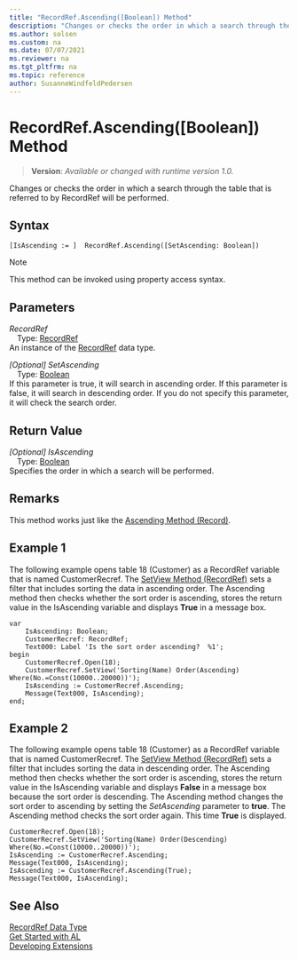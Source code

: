 ```yaml
---
title: "RecordRef.Ascending([Boolean]) Method"
description: "Changes or checks the order in which a search through the table that is referred to by RecordRef will be performed."
ms.author: solsen
ms.custom: na
ms.date: 07/07/2021
ms.reviewer: na
ms.tgt_pltfrm: na
ms.topic: reference
author: SusanneWindfeldPedersen
---
```

[//]: # (START>DO_NOT_EDIT)
[//]: # (IMPORTANT:Do not edit any of the content between here and the END>DO_NOT_EDIT.)
[//]: # (Any modifications should be made in the .xml files in the ModernDev repo.)
# RecordRef.Ascending([Boolean]) Method
> **Version**: _Available or changed with runtime version 1.0._

Changes or checks the order in which a search through the table that is referred to by RecordRef will be performed.


## Syntax
```AL
[IsAscending := ]  RecordRef.Ascending([SetAscending: Boolean])
```
> [!NOTE]
> This method can be invoked using property access syntax.
## Parameters
*RecordRef*  
&emsp;Type: [RecordRef](recordref-data-type.md)  
An instance of the [RecordRef](recordref-data-type.md) data type.  

*[Optional] SetAscending*  
&emsp;Type: [Boolean](../boolean/boolean-data-type.md)  
If this parameter is true, it will search in ascending order. If this parameter is false, it will search in descending order. If you do not specify this parameter, it will check the search order.  


## Return Value
*[Optional] IsAscending*  
&emsp;Type: [Boolean](../boolean/boolean-data-type.md)  
Specifies the order in which a search will be performed.


[//]: # (IMPORTANT: END>DO_NOT_EDIT)

## Remarks  
 This method works just like the [Ascending Method \(Record\)](../library.md).  
  
## Example 1

 The following example opens table 18 \(Customer\) as a RecordRef variable that is named CustomerRecref. The [SetView Method (RecordRef)](recordref-setview-method.md) sets a filter that includes sorting the data in ascending order. The Ascending method then checks whether the sort order is ascending, stores the return value in the IsAscending variable and displays **True** in a message box. 
    
  
```al
var
    IsAscending: Boolean;
    CustomerRecref: RecordRef;
    Text000: Label 'Is the sort order ascending?  %1';
begin
    CustomerRecref.Open(18);  
    CustomerRecref.SetView('Sorting(Name) Order(Ascending) Where(No.=Const(10000..20000))');  
    IsAscending := CustomerRecref.Ascending;  
    Message(Text000, IsAscending);  
end;
```  
  
## Example 2

 The following example opens table 18 \(Customer\) as a RecordRef variable that is named CustomerRecref. The [SetView Method (RecordRef)](recordref-setview-method.md) sets a filter that includes sorting the data in descending order. The Ascending method then checks whether the sort order is ascending, stores the return value in the IsAscending variable and displays **False** in a message box because the sort order is descending. The Ascending method changes the sort order to ascending by setting the *SetAscending* parameter to **true**. The Ascending method checks the sort order again. This time **True** is displayed.  
  
```al
CustomerRecref.Open(18);  
CustomerRecref.SetView('Sorting(Name) Order(Descending) Where(No.=Const(10000..20000))');  
IsAscending := CustomerRecref.Ascending;  
Message(Text000, IsAscending);  
IsAscending := CustomerRecref.Ascending(True);  
Message(Text000, IsAscending);  
```  
  

## See Also
[RecordRef Data Type](recordref-data-type.md)  
[Get Started with AL](../../devenv-get-started.md)  
[Developing Extensions](../../devenv-dev-overview.md)